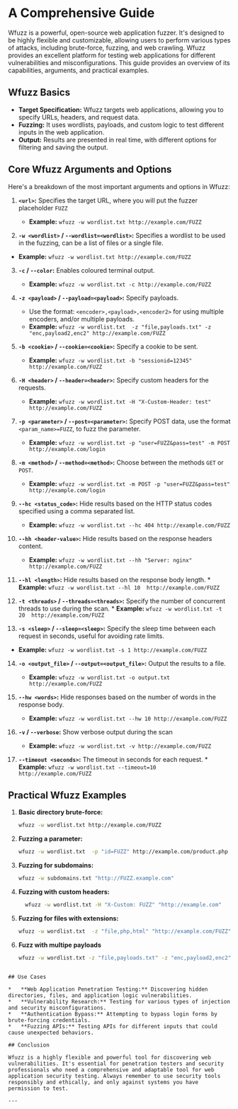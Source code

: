 # A Comprehensive Guide

Wfuzz is a powerful, open-source web application fuzzer. It's designed to be highly flexible and customizable, allowing users to perform various types of attacks, including brute-force, fuzzing, and web crawling. Wfuzz provides an excellent platform for testing web applications for different vulnerabilities and misconfigurations. This guide provides an overview of its capabilities, arguments, and practical examples.

## Wfuzz Basics

*   **Target Specification:** Wfuzz targets web applications, allowing you to specify URLs, headers, and request data.
*   **Fuzzing:** It uses wordlists, payloads, and custom logic to test different inputs in the web application.
*   **Output:** Results are presented in real time, with different options for filtering and saving the output.

## Core Wfuzz Arguments and Options

Here's a breakdown of the most important arguments and options in Wfuzz:

1.  **`<url>`:** Specifies the target URL, where you will put the fuzzer placeholder `FUZZ`
    *   **Example:** `wfuzz -w wordlist.txt http://example.com/FUZZ`

2.  **`-w <wordlist>` / `--wordlist=<wordlist>`:** Specifies a wordlist to be used in the fuzzing, can be a list of files or a single file.
   *   **Example:** `wfuzz -w wordlist.txt http://example.com/FUZZ`

3.  **`-c` / `--color`:** Enables coloured terminal output.
    *  **Example:** `wfuzz -w wordlist.txt -c http://example.com/FUZZ`

4.  **`-z <payload>` / `--payload=<payload>`:** Specify payloads.
    * Use the format: `<encoder>,<payload>,<encoder2>` for using multiple encoders, and/or multiple payloads.
    *   **Example:** `wfuzz -w wordlist.txt  -z "file,payloads.txt" -z "enc,payload2,enc2" http://example.com/FUZZ`

5. **`-b <cookie>` / `--cookie=<cookie>`:** Specify a cookie to be sent.
    *  **Example:** `wfuzz -w wordlist.txt -b "sessionid=12345" http://example.com/FUZZ`

6. **`-H <header>` / `--header=<header>`:** Specify custom headers for the requests.
    *   **Example:** `wfuzz -w wordlist.txt -H "X-Custom-Header: test" http://example.com/FUZZ`

7.  **`-p <parameter>` / `--post=<parameter>`:** Specify POST data, use the format `<param_name>=FUZZ`, to fuzz the parameter.
    *   **Example:** `wfuzz -w wordlist.txt -p "user=FUZZ&pass=test" -m POST http://example.com/login`

8. **`-m <method>` / `--method=<method>`:** Choose between the methods `GET` or `POST`.
    *  **Example:** `wfuzz -w wordlist.txt -m POST -p "user=FUZZ&pass=test" http://example.com/login`

9.  **`--hc <status_code>`:** Hide results based on the HTTP status codes specified using a comma separated list.
     * **Example:** `wfuzz -w wordlist.txt --hc 404 http://example.com/FUZZ`

10. **`--hh <header-value>`:** Hide results based on the response headers content.
     *  **Example:** `wfuzz -w wordlist.txt --hh "Server: nginx"  http://example.com/FUZZ`

11.  **`--hl <length>`:** Hide results based on the response body length.
    *   **Example:** `wfuzz -w wordlist.txt --hl 10  http://example.com/FUZZ`

12.  **`-t <threads>` / `--threads=<threads>`:** Specify the number of concurrent threads to use during the scan.
    *   **Example:** `wfuzz -w wordlist.txt -t 20  http://example.com/FUZZ`

13. **`-s <sleep>` / `--sleep=<sleep>`:** Specify the sleep time between each request in seconds, useful for avoiding rate limits.
   * **Example:** `wfuzz -w wordlist.txt -s 1 http://example.com/FUZZ`

14. **`-o <output_file>` / `--output=<output_file>`:** Output the results to a file.
     *  **Example:** `wfuzz -w wordlist.txt -o output.txt http://example.com/FUZZ`

15. **`--hw <words>`:** Hide responses based on the number of words in the response body.
     *  **Example:** `wfuzz -w wordlist.txt --hw 10 http://example.com/FUZZ`

16. **`-v` / `--verbose`:** Show verbose output during the scan
     *  **Example:** `wfuzz -w wordlist.txt -v http://example.com/FUZZ`

17.  **`--timeout <seconds>`:** The timeout in seconds for each request.
    *   **Example:** `wfuzz -w wordlist.txt --timeout=10 http://example.com/FUZZ`

## Practical Wfuzz Examples

1.  **Basic directory brute-force:**

    ```bash
    wfuzz -w wordlist.txt http://example.com/FUZZ
    ```

2.  **Fuzzing a parameter:**

    ```bash
    wfuzz -w wordlist.txt  -p "id=FUZZ" http://example.com/product.php
    ```

3.  **Fuzzing for subdomains:**

    ```bash
    wfuzz -w subdomains.txt "http://FUZZ.example.com"
    ```

4.  **Fuzzing with custom headers:**

    ```bash
      wfuzz -w wordlist.txt -H "X-Custom: FUZZ" "http://example.com"
    ```

5.  **Fuzzing for files with extensions:**

    ```bash
    wfuzz -w wordlist.txt  -z "file,php,html" "http://example.com/FUZZ"
    ```

6. **Fuzz with multipe payloads**
    ```bash
   wfuzz -w wordlist.txt -z "file,payloads.txt" -z "enc,payload2,enc2" http://example.com/FUZZ
  ```

## Use Cases

*   **Web Application Penetration Testing:** Discovering hidden directories, files, and application logic vulnerabilities.
*   **Vulnerability Research:** Testing for various types of injection and security misconfigurations.
*   **Authentication Bypass:** Attempting to bypass login forms by brute-forcing credentials.
*   **Fuzzing APIs:** Testing APIs for different inputs that could cause unexpected behaviors.

## Conclusion

Wfuzz is a highly flexible and powerful tool for discovering web vulnerabilities. It's essential for penetration testers and security professionals who need a comprehensive and adaptable tool for web application security testing. Always remember to use security tools responsibly and ethically, and only against systems you have permission to test.

---
